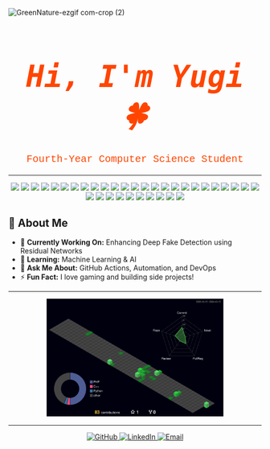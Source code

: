 ![GreenNature-ezgif com-crop (2)](https://github.com/user-attachments/assets/62c4067e-05b4-4601-8119-43437737962e)

<!-- Simple Orange Header Text -->
<h1 align="center" style="font-size: 60px; color: #FF4500; font-family: 'Courier New', monospace;">
  <samp>
    <b><i>
      Hi, I'm <span>Yugi 🍀</span>
    </i></b>
  </samp>
</h1>

<!-- Centered Description with Orange Accent -->
<p align="center" style="font-size: 20px; font-family: 'Courier New', monospace; color: #FF4500;">
  Fourth-Year Computer Science Student
</p>

---
<p align="center">
  <img src="https://img.shields.io/badge/-Rust-000000?logo=rust&logoColor=white&style=for-the-badge" />
  <img src="https://img.shields.io/badge/-Figma-F24E1E?logo=figma&logoColor=white&style=for-the-badge" />
  <img src="https://img.shields.io/badge/-Kotlin-0095D5?logo=kotlin&logoColor=white&style=for-the-badge" />
  <img src="https://img.shields.io/badge/-Swift-FA7343?logo=swift&logoColor=white&style=for-the-badge" />
  <img src="https://img.shields.io/badge/-TypeScript-007ACC?logo=typescript&logoColor=white&style=for-the-badge" />
  <img src="https://img.shields.io/badge/-Dart-0175C2?logo=dart&logoColor=white&style=for-the-badge" />
  <img src="https://img.shields.io/badge/-Laravel-FF2D20?logo=laravel&logoColor=white&style=for-the-badge" />
  <img src="https://img.shields.io/badge/-Node.js-339933?logo=nodedotjs&logoColor=white&style=for-the-badge" />
  <img src="https://img.shields.io/badge/-Git-F05032?logo=git&logoColor=white&style=for-the-badge" />
  <img src="https://img.shields.io/badge/-HTML5-E34F26?logo=html5&logoColor=white&style=for-the-badge" />
  <img src="https://img.shields.io/badge/-CSS3-1572B6?logo=css3&logoColor=white&style=for-the-badge" />
  <img src="https://img.shields.io/badge/-TailwindCSS-06B6D4?logo=tailwindcss&logoColor=white&style=for-the-badge" />
  <img src="https://img.shields.io/badge/-Linux-FCC624?logo=linux&logoColor=black&style=for-the-badge" />
  <img src="https://img.shields.io/badge/-SQLite-003B57?logo=sqlite&logoColor=white&style=for-the-badge" />
  <img src="https://img.shields.io/badge/-MongoDB-47A248?logo=mongodb&logoColor=white&style=for-the-badge" />
  <img src="https://img.shields.io/badge/-JavaScript-F7DF1E?logo=javascript&logoColor=black&style=for-the-badge" />
  <img src="https://img.shields.io/badge/-Python-3776AB?logo=python&logoColor=white&style=for-the-badge" />
  <img src="https://img.shields.io/badge/-Java-007396?logo=java&logoColor=white&style=for-the-badge" />
  <img src="https://img.shields.io/badge/-Adobe%20Illustrator-FF9A00?logo=adobeillustrator&logoColor=white&style=for-the-badge" />
  <img src="https://img.shields.io/badge/-PHP-777BB4?logo=php&logoColor=white&style=for-the-badge" />
  <img src="https://img.shields.io/badge/-C++-00599C?logo=cplusplus&logoColor=white&style=for-the-badge" />
  <img src="https://img.shields.io/badge/-Photoshop-31A8FF?logo=adobephotoshop&logoColor=white&style=for-the-badge" />
  <img src="https://img.shields.io/badge/-Unity-000000?logo=unity&logoColor=white&style=for-the-badge" />
  <img src="https://img.shields.io/badge/-Flutter-02569B?logo=flutter&logoColor=white&style=for-the-badge" />
  <img src="https://img.shields.io/badge/-Firebase-FFCA28?logo=firebase&logoColor=black&style=for-the-badge" />
  <img src="https://img.shields.io/badge/-Power%20BI-F2C811?logo=powerbi&logoColor=black&style=for-the-badge" />
  <img src="https://img.shields.io/badge/-AWS%20Redshift-232F3E?logo=amazonaws&logoColor=white&style=for-the-badge" />
  <img src="https://img.shields.io/badge/-AWS%20Glue-232F3E?logo=amazonaws&logoColor=white&style=for-the-badge" />
  <img src="https://img.shields.io/badge/-AWS%20S3-569A31?logo=amazons3&logoColor=white&style=for-the-badge" />
  <img src="https://img.shields.io/badge/-AWS%20Athena-232F3E?logo=amazonaws&logoColor=white&style=for-the-badge" />
  <img src="https://img.shields.io/badge/-Qlik-3AA14E?logo=qlik&logoColor=white&style=for-the-badge" />
  <img src="https://img.shields.io/badge/-Tableau-E97627?logo=tableau&logoColor=white&style=for-the-badge" />
  <img src="https://img.shields.io/badge/-Azure%20Synapse-0078D4?logo=microsoftazure&logoColor=white&style=for-the-badge" />
  <img src="https://img.shields.io/badge/-Django-092E20?logo=django&logoColor=white&style=for-the-badge" />
  <img src="https://img.shields.io/badge/-Roblox%20Luau-000000?logo=roblox&logoColor=white&style=for-the-badge" />
</p>


## 🌟 About Me  
- 🔭 **Currently Working On:** Enhancing Deep Fake Detection using Residual Networks
- 🌱 **Learning:** Machine Learning & AI  
- 💬 **Ask Me About:** GitHub Actions, Automation, and DevOps  
- ⚡ **Fun Fact:** I love gaming and building side projects!  

---

<!-- 3D Contribution Graph -->
<p align="center">
  <img src="./profile-3d-contrib/profile-night-green.svg" alt="3D GitHub Contributions" width="70%">
</p>

---

<!-- Contact Info Section with Icons -->
<p align="center">
  <a href="https://github.com/your-github-profile" target="_blank">
    <img src="https://img.shields.io/badge/GitHub-%2312100E.svg?style=for-the-badge&logo=github&logoColor=white" alt="GitHub">
  </a>
  <a href="https://www.linkedin.com/in/your-linkedin-profile/" target="_blank">
    <img src="https://img.shields.io/badge/LinkedIn-%230077B5.svg?style=for-the-badge&logo=linkedin&logoColor=white" alt="LinkedIn">
  </a>
  <a href="mailto:your-email@example.com">
    <img src="https://img.shields.io/badge/Email-D14836?style=for-the-badge&logo=gmail&logoColor=white" alt="Email">
  </a>
</p>
